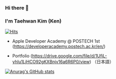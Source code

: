 ### Hi there 👋 
### I'm Taehwan Kim (Ken)
[![Hits](https://hits.seeyoufarm.com/api/count/incr/badge.svg?url=https%3A%2F%2Fgithub.com%2Fobtusa07%2Fhit-counter&count_bg=%2379C83D&title_bg=%23555555&icon=&icon_color=%23E7E7E7&title=hits&edge_flat=false)](https://hits.seeyoufarm.com)
<!--

-->

- Apple Developer Academy @ POSTECH 1st (https://developeracademy.postech.ac.kr/en/)

- Portfolio (https://drive.google.com/file/d/1UfjL-yhIu1LjHCO92gKXBnjv16a6R6P0/view) （日本語）



[![Anurag's GitHub stats](https://github-readme-stats.vercel.app/api?username=obtusa07&count_private=true&show_icons=true&theme=swift)](https://github.com/anuraghazra/github-readme-stats)
